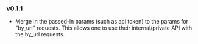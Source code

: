 ### v0.1.1
* Merge in the passed-in params (such as api token) to the params for 
  "by_url" requests. This allows one to use their internal/private API
  with the by_url requests.
